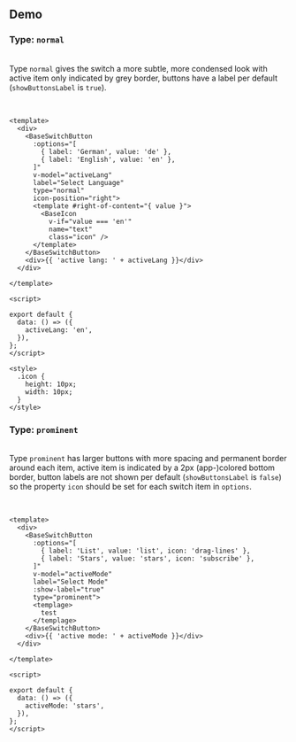 ## Demo
### Type: `normal`
<br>
Type <code>normal</code> gives the switch a more subtle, more condensed look with active item only indicated by grey border,
buttons have a label per default (<code>showButtonsLabel</code> is <code>true</code>).
<br>
<br>

```vue live

<template>
  <div>
    <BaseSwitchButton
      :options="[
        { label: 'German', value: 'de' },
        { label: 'English', value: 'en' },
      ]"
      v-model="activeLang"
      label="Select Language"
      type="normal"
      icon-position="right">
      <template #right-of-content="{ value }">
        <BaseIcon
          v-if="value === 'en'"
          name="text"
          class="icon" />
      </template>
    </BaseSwitchButton>
    <div>{{ 'active lang: ' + activeLang }}</div>
  </div>

</template>

<script>

export default {
  data: () => ({
    activeLang: 'en',
  }),
};
</script>

<style>
  .icon {
    height: 10px;
    width: 10px;
  }
</style>

```

### Type: `prominent`
<br>
Type <code>prominent</code> has larger buttons with more spacing and permanent border around each item, active item is
indicated by a 2px (app-)colored bottom border, button labels are not shown per default (<code>showButtonsLabel</code> is <code>false</code>)
so the property <code>icon</code> should be set for each switch item in <code>options</code>.
<br>
<br>


```vue live

<template>
  <div>
    <BaseSwitchButton
      :options="[
        { label: 'List', value: 'list', icon: 'drag-lines' },
        { label: 'Stars', value: 'stars', icon: 'subscribe' },
      ]"
      v-model="activeMode"
      label="Select Mode"
      :show-label="true"
      type="prominent">
      <templage>
        test
      </templage>
    </BaseSwitchButton>
    <div>{{ 'active mode: ' + activeMode }}</div>
  </div>

</template>

<script>

export default {
  data: () => ({
    activeMode: 'stars',
  }),
};
</script>

```
